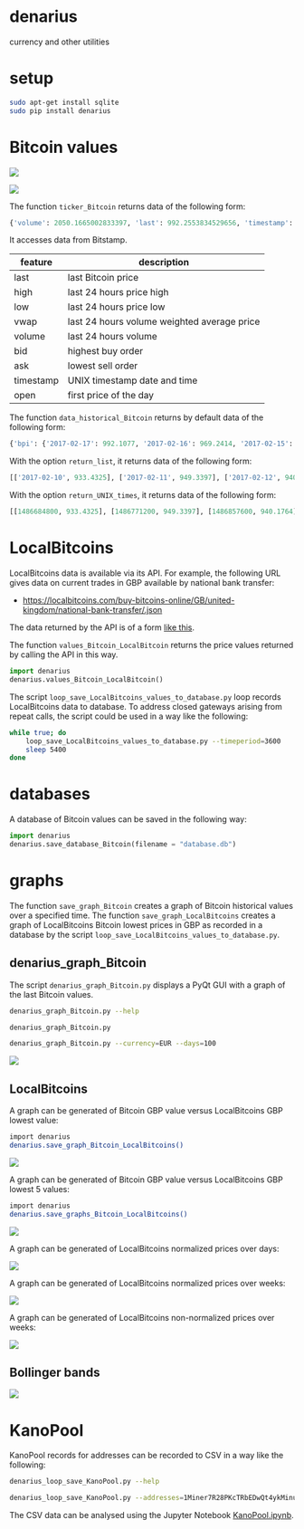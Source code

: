 # denarius

currency and other utilities

# setup

```Bash
sudo apt-get install sqlite
sudo pip install denarius
```

# Bitcoin values

![](https://raw.githubusercontent.com/wdbm/denarius/master/media/2010_07_17--2017_01_20_Bitcoin_EUR.png)

![](https://raw.githubusercontent.com/wdbm/denarius/master/media/2016-12--2017-01_Bitcoin_EUR.png)

The function `ticker_Bitcoin` returns data of the following form:

```Python
{'volume': 2050.1665002833397, 'last': 992.2553834529656, 'timestamp': 1487551580.0, 'bid': 991.8303740083114, 'vwap': 993.3415187004156, 'high': 1002.9278428409522, 'low': 981.3656970154892, 'ask': 992.2553834529656, 'open': 993.3887419720438}
```

It accesses data from Bitstamp.

|**feature**|**description**                            |
|-----------|-------------------------------------------|
|last       |last Bitcoin price                         |
|high       |last 24 hours price high                   |
|low        |last 24 hours price low                    |
|vwap       |last 24 hours volume weighted average price|
|volume     |last 24 hours volume                       |
|bid        |highest buy order                          |
|ask        |lowest sell order                          |
|timestamp  |UNIX timestamp date and time               |
|open       |first price of the day                     |

The function `data_historical_Bitcoin` returns by default data of the following form:

```Python
{'bpi': {'2017-02-17': 992.1077, '2017-02-16': 969.2414, '2017-02-15': 952.6512, '2017-02-14': 954.1432, '2017-02-13': 940.7982, '2017-02-12': 940.1764, '2017-02-11': 949.3397, '2017-02-10': 933.4325, '2017-02-19': 991.254, '2017-02-18': 997.0854}, 'time': {'updated': 'Feb 20, 2017 00:20:08 UTC', 'updatedISO': '2017-02-20T00:20:08+00:00'}, 'disclaimer': 'This data was produced from the CoinDesk Bitcoin Price Index. BPI value data returned as EUR.'}
```

With the option `return_list`, it returns data of the following form:

```Python
[['2017-02-10', 933.4325], ['2017-02-11', 949.3397], ['2017-02-12', 940.1764], ['2017-02-13', 940.7982], ['2017-02-14', 954.1432], ['2017-02-15', 952.6512], ['2017-02-16', 969.2414], ['2017-02-17', 992.1077], ['2017-02-18', 997.0854], ['2017-02-19', 991.254]]
```

With the option `return_UNIX_times`, it returns data of the following form:

```Python
[[1486684800, 933.4325], [1486771200, 949.3397], [1486857600, 940.1764], [1486944000, 940.7982], [1487030400, 954.1432], [1487116800, 952.6512], [1487203200, 969.2414], [1487289600, 992.1077], [1487376000, 997.0854], [1487462400, 991.254]]
```

# LocalBitcoins

LocalBitcoins data is available via its API. For example, the following URL gives data on current trades in GBP available by national bank transfer:

- <https://localbitcoins.com/buy-bitcoins-online/GB/united-kingdom/national-bank-transfer/.json>

The data returned by the API is of a form [like this](data/2017-03-07T2249Z.txt).

The function `values_Bitcoin_LocalBitcoin` returns the price values returned by calling the API in this way.

```Python
import denarius
denarius.values_Bitcoin_LocalBitcoin()
```

The script `loop_save_LocalBitcoins_values_to_database.py` loop records LocalBitcoins data to database. To address closed gateways arising from repeat calls, the script could be used in a way like the following:

```Bash
while true; do
    loop_save_LocalBitcoins_values_to_database.py --timeperiod=3600
    sleep 5400
done
```

# databases

A database of Bitcoin values can be saved in the following way:

```Python
import denarius
denarius.save_database_Bitcoin(filename = "database.db")
```

# graphs

The function `save_graph_Bitcoin` creates a graph of Bitcoin historical values over a specified time. The function `save_graph_LocalBitcoins` creates a graph of LocalBitcoins Bitcoin lowest prices in GBP as recorded in a database by the script `loop_save_LocalBitcoins_values_to_database.py`.

## denarius_graph_Bitcoin

The script `denarius_graph_Bitcoin.py` displays a PyQt GUI with a graph of the last Bitcoin values.

```Bash
denarius_graph_Bitcoin.py --help
```

```Bash
denarius_graph_Bitcoin.py
```

```Bash
denarius_graph_Bitcoin.py --currency=EUR --days=100
```

![](https://raw.githubusercontent.com/wdbm/denarius/master/media/denarius_graph_Bitcoin.png)

## LocalBitcoins

A graph can be generated of Bitcoin GBP value versus LocalBitcoins GBP lowest value:

```bash
import denarius
denarius.save_graph_Bitcoin_LocalBitcoins()
```

![](https://raw.githubusercontent.com/wdbm/denarius/master/media/Bitcoin_LocalBitcoins_lowest_price_GBP.png)

A graph can be generated of Bitcoin GBP value versus LocalBitcoins GBP lowest 5 values:

```bash
import denarius
denarius.save_graphs_Bitcoin_LocalBitcoins()
```

![](https://raw.githubusercontent.com/wdbm/denarius/master/media/Bitcoin_LocalBitcoins_prices_GBP.png)

A graph can be generated of LocalBitcoins normalized prices over days:

![](https://raw.githubusercontent.com/wdbm/denarius/master/media/LocalBitcoins_Bitcoin_lowest_price_GBP_days.png)

A graph can be generated of LocalBitcoins normalized prices over weeks:

![](https://raw.githubusercontent.com/wdbm/denarius/master/media/LocalBitcoins_Bitcoin_lowest_price_GBP_weeks.png)

A graph can be generated of LocalBitcoins non-normalized prices over weeks:

![](https://raw.githubusercontent.com/wdbm/denarius/master/media/LocalBitcoins_Bitcoin_lowest_price_GBP_weeks_not_normalized.png)

## Bollinger bands

![](https://raw.githubusercontent.com/wdbm/denarius/master/media/LocalBitcoins_1_Bollinger_bands.png)

# KanoPool

KanoPool records for addresses can be recorded to CSV in a way like the following:

```Bash
denarius_loop_save_KanoPool.py --help

denarius_loop_save_KanoPool.py --addresses=1Miner7R28PKcTRbEDwQt4ykMinunhTehs --interval=10
```

The CSV data can be analysed using the Jupyter Notebook [KanoPool.ipynb](https://github.com/wdbm/denarius/blob/master/KanoPool.ipynb).
